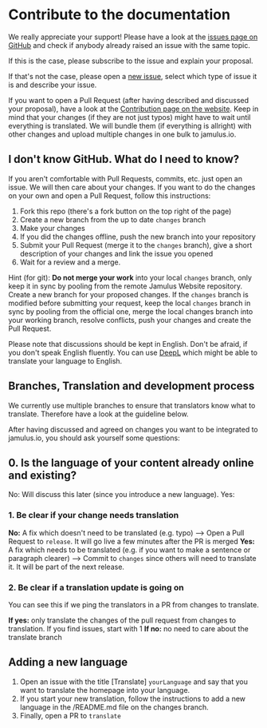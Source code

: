 # Contribute to the documentation
We really appreciate your support! Please have a look at the [issues page on GitHub](https://github.com/jamulussoftware/jamuluswebsite/issues) and check if anybody already raised an issue with the same topic.

If this is the case, please subscribe to the issue and explain your proposal.

If that's not the case, please open a [new issue](https://github.com/jamulussoftware/jamuluswebsite/issues/new/choose), select which type of issue it is and describe your issue.

If you want to open a Pull Request (after having described and discussed your proposal), have a look at the [Contribution page on the website](https://jamulus.io/wiki/Contribution). Keep in mind that your changes (if they are not just typos) might have to wait until everything is translated. We will bundle them (if everything is allright) with other changes and upload multiple changes in one bulk to jamulus.io.

## I don't know GitHub. What do I need to know?
If you aren't comfortable with Pull Requests, commits, etc. just open an issue. We will then care about your changes. If you want to do the changes on your own and open a Pull Request, follow this instructions:
1. Fork this repo (there's a fork button on the top right of the page)
2. Create a new branch from the up to date `changes` branch
3. Make your changes
4. If you did the changes offline, push the new branch into your repository
5. Submit your Pull Request (merge it to the `changes` branch), give a short description of your changes and link the issue you opened
6. Wait for a review and a merge.

Hint (for git): **Do not merge your work** into your local `changes` branch, only keep it in sync by pooling from the remote Jamulus Website repository. Create a new branch for your proposed changes.
If the `changes` branch is modified before submitting your request, keep the local `changes` branch in sync by pooling from the official one, merge the local changes branch into your working branch, resolve conflicts, push your changes and create the Pull Request.

Please note that discussions should be kept in English. Don't be afraid, if you don't speak English fluently. You can use [DeepL](https://www.deepl.com) which might be able to translate your language to English.

## Branches, Translation and development process

We currently use multiple branches to ensure that translators know what to translate. Therefore have a look at the guideline below.

After having discussed and agreed on changes you want to be integrated to jamulus.io, you should ask yourself some questions:

## 0. Is the language of your content already online and existing?
No: Will discuss this later (since you introduce a new language).
Yes:
### 1. Be clear if your change needs translation
**No:** A fix which doesn't need to be translated (e.g. typo) --> Open a Pull Request to `release`. It will go live a few minutes after the PR is merged
**Yes:** A fix which needs to be translated (e.g. if you want to make a sentence or paragraph clearer) --> Commit to `changes` since others will need to translate it. It will be part of the next release.

### 2. Be clear if a translation update is going on
You can see this if we ping the translators in a PR from changes to translate.

**If yes:** only translate the changes of the pull request from changes to translation. If you find issues, start with 1
**If no:** no need to care about the translate branch

## Adding a new language

1. Open an issue with the title [Translate] `yourLanguage` and say that you want to translate the homepage into your language.
2. If you start your new translation, follow the instructions to add a new language in the /README.md file on the changes branch.
3. Finally, open a PR to `translate`
